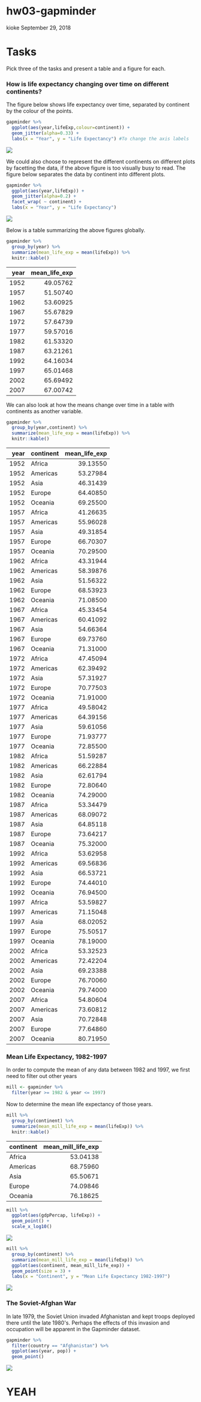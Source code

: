 hw03-gapminder
================
kioke
September 29, 2018

Tasks
=====

Pick three of the tasks and present a table and a figure for each.

### How is life expectancy changing over time on different continents?

The figure below shows life expectancy over time, separated by continent by the colour of the points.

``` r
gapminder %>% 
  ggplot(aes(year,lifeExp,colour=continent)) +
  geom_jitter(alpha=0.33) +
  labs(x = "Year", y = "Life Expectancy") #To change the axis labels
```

![](hw03-jkioke_files/figure-markdown_github/unnamed-chunk-1-1.png)

We could also choose to represent the different continents on different plots by facetting the data, if the above figure is too visually busy to read. The figure below separates the data by continent into different plots.

``` r
gapminder %>% 
  ggplot(aes(year,lifeExp)) +
  geom_jitter(alpha=0.2) +
  facet_wrap( ~ continent) +
  labs(x = "Year", y = "Life Expectancy")
```

![](hw03-jkioke_files/figure-markdown_github/unnamed-chunk-2-1.png)

Below is a table summarizing the above figures globally.

``` r
gapminder %>% 
  group_by(year) %>% 
  summarize(mean_life_exp = mean(lifeExp)) %>% 
  knitr::kable()
```

|  year|  mean\_life\_exp|
|-----:|----------------:|
|  1952|         49.05762|
|  1957|         51.50740|
|  1962|         53.60925|
|  1967|         55.67829|
|  1972|         57.64739|
|  1977|         59.57016|
|  1982|         61.53320|
|  1987|         63.21261|
|  1992|         64.16034|
|  1997|         65.01468|
|  2002|         65.69492|
|  2007|         67.00742|

We can also look at how the means change over time in a table with continents as another variable.

``` r
gapminder %>% 
  group_by(year,continent) %>% 
  summarize(mean_life_exp = mean(lifeExp)) %>% 
  knitr::kable()
```

|  year| continent |  mean\_life\_exp|
|-----:|:----------|----------------:|
|  1952| Africa    |         39.13550|
|  1952| Americas  |         53.27984|
|  1952| Asia      |         46.31439|
|  1952| Europe    |         64.40850|
|  1952| Oceania   |         69.25500|
|  1957| Africa    |         41.26635|
|  1957| Americas  |         55.96028|
|  1957| Asia      |         49.31854|
|  1957| Europe    |         66.70307|
|  1957| Oceania   |         70.29500|
|  1962| Africa    |         43.31944|
|  1962| Americas  |         58.39876|
|  1962| Asia      |         51.56322|
|  1962| Europe    |         68.53923|
|  1962| Oceania   |         71.08500|
|  1967| Africa    |         45.33454|
|  1967| Americas  |         60.41092|
|  1967| Asia      |         54.66364|
|  1967| Europe    |         69.73760|
|  1967| Oceania   |         71.31000|
|  1972| Africa    |         47.45094|
|  1972| Americas  |         62.39492|
|  1972| Asia      |         57.31927|
|  1972| Europe    |         70.77503|
|  1972| Oceania   |         71.91000|
|  1977| Africa    |         49.58042|
|  1977| Americas  |         64.39156|
|  1977| Asia      |         59.61056|
|  1977| Europe    |         71.93777|
|  1977| Oceania   |         72.85500|
|  1982| Africa    |         51.59287|
|  1982| Americas  |         66.22884|
|  1982| Asia      |         62.61794|
|  1982| Europe    |         72.80640|
|  1982| Oceania   |         74.29000|
|  1987| Africa    |         53.34479|
|  1987| Americas  |         68.09072|
|  1987| Asia      |         64.85118|
|  1987| Europe    |         73.64217|
|  1987| Oceania   |         75.32000|
|  1992| Africa    |         53.62958|
|  1992| Americas  |         69.56836|
|  1992| Asia      |         66.53721|
|  1992| Europe    |         74.44010|
|  1992| Oceania   |         76.94500|
|  1997| Africa    |         53.59827|
|  1997| Americas  |         71.15048|
|  1997| Asia      |         68.02052|
|  1997| Europe    |         75.50517|
|  1997| Oceania   |         78.19000|
|  2002| Africa    |         53.32523|
|  2002| Americas  |         72.42204|
|  2002| Asia      |         69.23388|
|  2002| Europe    |         76.70060|
|  2002| Oceania   |         79.74000|
|  2007| Africa    |         54.80604|
|  2007| Americas  |         73.60812|
|  2007| Asia      |         70.72848|
|  2007| Europe    |         77.64860|
|  2007| Oceania   |         80.71950|

### Mean Life Expectancy, 1982-1997

In order to compute the mean of any data between 1982 and 1997, we first need to filter out other years

``` r
mill <- gapminder %>% 
  filter(year >= 1982 & year <= 1997)
```

Now to determine the mean life expectancy of those years.

``` r
mill %>% 
  group_by(continent) %>% 
  summarize(mean_mill_life_exp = mean(lifeExp)) %>% 
  knitr::kable()
```

| continent |  mean\_mill\_life\_exp|
|:----------|----------------------:|
| Africa    |               53.04138|
| Americas  |               68.75960|
| Asia      |               65.50671|
| Europe    |               74.09846|
| Oceania   |               76.18625|

``` r
mill %>% 
  ggplot(aes(gdpPercap, lifeExp)) +
  geom_point() + 
  scale_x_log10()
```

![](hw03-jkioke_files/figure-markdown_github/unnamed-chunk-7-1.png)

``` r
mill %>% 
  group_by(continent) %>% 
  summarize(mean_mill_life_exp = mean(lifeExp)) %>% 
  ggplot(aes(continent, mean_mill_life_exp)) +
  geom_point(size = 3) +
  labs(x = "Continent", y = "Mean Life Expectancy 1982-1997")
```

![](hw03-jkioke_files/figure-markdown_github/unnamed-chunk-8-1.png)

### The Soviet-Afghan War

In late 1979, the Soviet Union invaded Afghanistan and kept troops deployed there until the late 1980's. Perhaps the effects of this invasion and occupation will be apparent in the Gapminder dataset.

``` r
gapminder %>% 
  filter(country == "Afghanistan") %>% 
  ggplot(aes(year, pop)) +
  geom_point()
```

![](hw03-jkioke_files/figure-markdown_github/unnamed-chunk-9-1.png)

YEAH
====
